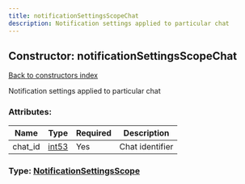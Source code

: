 ```yaml
---
title: notificationSettingsScopeChat
description: Notification settings applied to particular chat
---
```

## Constructor: notificationSettingsScopeChat  
[Back to constructors index](index.md)



Notification settings applied to particular chat

### Attributes:

| Name     |    Type       | Required | Description |
|----------|---------------|----------|-------------|
|chat\_id|[int53](../types/int53.md) | Yes|Chat identifier|



### Type: [NotificationSettingsScope](../types/NotificationSettingsScope.md)



